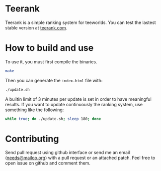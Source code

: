 Teerank
=======

Teerank is a simple ranking system for teeworlds.  You can test the lastest stable version at [teerank.com](http://teerank.com/).

How to build and use
====================

To use it, you must first compile the binaries.

```bash
make
```

Then you can generate the `index.html` file with:

```bash
./update.sh
```

A builtin limit of 3 minutes per update is set in order to have meaningful results.  If you want to update continuously the ranking system, use something like the following:

```bash
while true; do ./update.sh; sleep 180; done
```

Contributing
============

Send pull request using github interface or send me an email (needs@mailoo.org) with a pull request or an attached patch.  Feel free to open issue on github and comment them.
